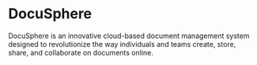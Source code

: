 # DocuSphere
DocuSphere is an innovative cloud-based document management system designed to revolutionize the way individuals and teams create, store, share, and collaborate on documents online.
